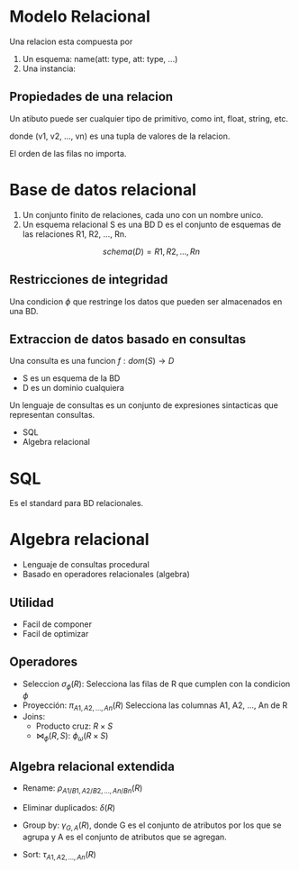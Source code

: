 # Modelo Relacional

Una relacion esta compuesta por

1. Un esquema: name(att: type, att: type, ...)
2. Una instancia: 


## Propiedades de una relacion

Un atibuto puede ser cualquier tipo de primitivo, como int, float, string, etc.

donde (v1, v2, ..., vn) es una tupla de valores de la relacion.

El orden de las filas no importa.

# Base de datos relacional

1. Un conjunto finito de relaciones, cada uno con un nombre unico.
2. Un esquema relacional S es una BD D es el conjunto de esquemas de las relaciones R1, R2, ..., Rn.

$$schema(D) = {R1, R2, ..., Rn}$$

## Restricciones de integridad

Una condicion $\phi$ que restringe los datos que pueden ser almacenados en una BD.

## Extraccion de datos basado en consultas

Una consulta es una funcion $f: dom(S) \rightarrow D$

- S es un esquema de la BD
- D es un dominio cualquiera

Un lenguaje de consultas es un conjunto de expresiones sintacticas que representan consultas.
- SQL
- Algebra relacional

# SQL

Es el standard para BD relacionales.

# Algebra relacional

- Lenguaje de consultas procedural
- Basado en operadores relacionales (algebra)

## Utilidad
- Facil de componer
- Facil de optimizar

## Operadores

- Seleccion $\sigma_{\phi}(R)$: Selecciona las filas de R que cumplen con la condicion $\phi$
- Proyección: $\pi_{A1, A2, ..., An}(R)$ Selecciona las columnas A1, A2, ..., An de R
- Joins:
    - Producto cruz: $R \times S$
    - $\bowtie_{\phi}(R, S)$: $\phi_{\omega}(R \times S)$

## Algebra relacional extendida
- Rename: $\rho_{A1/B1, A2/B2, ..., An/Bn}(R)$
- Eliminar duplicados: $\delta(R)$
- Group by: $\gamma_{G,A}(R)$, donde G es el conjunto de atributos por los que se agrupa y A es el conjunto de atributos que se agregan.

- Sort: $\tau_{A1, A2, ..., An}(R)$

